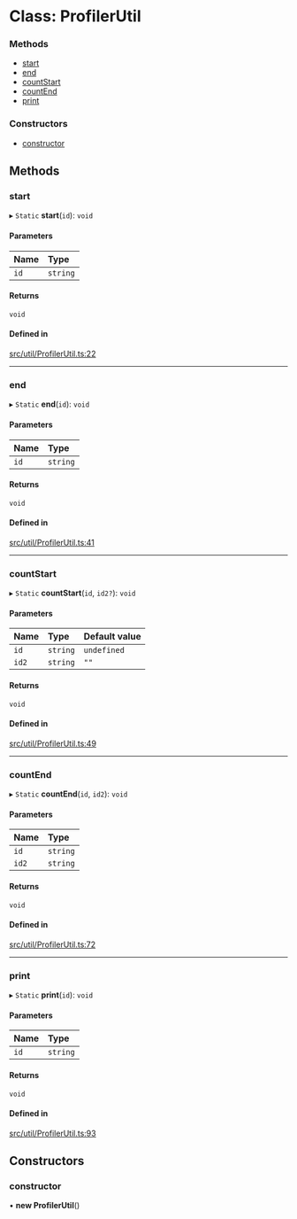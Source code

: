 # Class: ProfilerUtil

### Methods

- [start](ProfilerUtil.md#start)
- [end](ProfilerUtil.md#end)
- [countStart](ProfilerUtil.md#countstart)
- [countEnd](ProfilerUtil.md#countend)
- [print](ProfilerUtil.md#print)

### Constructors

- [constructor](ProfilerUtil.md#constructor)

## Methods

### start

▸ `Static` **start**(`id`): `void`

#### Parameters

| Name | Type |
| :------ | :------ |
| `id` | `string` |

#### Returns

`void`

#### Defined in

[src/util/ProfilerUtil.ts:22](https://github.com/Orillusion/orillusion/blob/main/src/util/ProfilerUtil.ts#L22)

___

### end

▸ `Static` **end**(`id`): `void`

#### Parameters

| Name | Type |
| :------ | :------ |
| `id` | `string` |

#### Returns

`void`

#### Defined in

[src/util/ProfilerUtil.ts:41](https://github.com/Orillusion/orillusion/blob/main/src/util/ProfilerUtil.ts#L41)

___

### countStart

▸ `Static` **countStart**(`id`, `id2?`): `void`

#### Parameters

| Name | Type | Default value |
| :------ | :------ | :------ |
| `id` | `string` | `undefined` |
| `id2` | `string` | `""` |

#### Returns

`void`

#### Defined in

[src/util/ProfilerUtil.ts:49](https://github.com/Orillusion/orillusion/blob/main/src/util/ProfilerUtil.ts#L49)

___

### countEnd

▸ `Static` **countEnd**(`id`, `id2`): `void`

#### Parameters

| Name | Type |
| :------ | :------ |
| `id` | `string` |
| `id2` | `string` |

#### Returns

`void`

#### Defined in

[src/util/ProfilerUtil.ts:72](https://github.com/Orillusion/orillusion/blob/main/src/util/ProfilerUtil.ts#L72)

___

### print

▸ `Static` **print**(`id`): `void`

#### Parameters

| Name | Type |
| :------ | :------ |
| `id` | `string` |

#### Returns

`void`

#### Defined in

[src/util/ProfilerUtil.ts:93](https://github.com/Orillusion/orillusion/blob/main/src/util/ProfilerUtil.ts#L93)

## Constructors

### constructor

• **new ProfilerUtil**()
